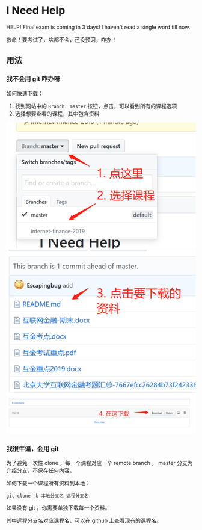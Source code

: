 # I Need Help

HELP! Final exam is coming in 3 days! I haven't read a single word till now.

救命！要考试了，啥都不会，还没预习，咋办！

## 用法

### 我不会用 git 咋办呀

如何快速下载：

1. 找到网站中的 `Branch: master` 按钮，点击，可以看到所有的课程选项
2. 选择想要查看的课程，其中包含资料

![branch](./branch_choose.png)
![download1](./download1.png)
![download2](./download2.png)

### 我很牛逼，会用 git

为了避免一次性 clone ，每一个课程对应一个 remote branch 。 master 分支为介绍分支，不保存任何内容。

如何下载一个课程所有资料到本地：

```
git clone -b 本地分支名 远程分支名
```

如果没有 git ，你需要单独下载每一个资料。

其中远程分支名对应课程名，可以在 github 上查看现有的课程名。
